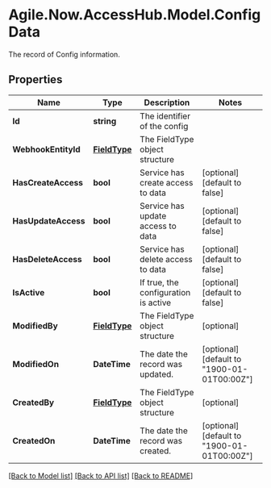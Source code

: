 # Agile.Now.AccessHub.Model.ConfigData
The record of Config information.

## Properties

Name | Type | Description | Notes
------------ | ------------- | ------------- | -------------
**Id** | **string** | The identifier of the config | 
**WebhookEntityId** | [**FieldType**](FieldType.md) | The FieldType object structure | 
**HasCreateAccess** | **bool** | Service has create access to data | [optional] [default to false]
**HasUpdateAccess** | **bool** | Service has update access to data | [optional] [default to false]
**HasDeleteAccess** | **bool** | Service has delete access to data | [optional] [default to false]
**IsActive** | **bool** | If true, the configuration is active | [optional] [default to false]
**ModifiedBy** | [**FieldType**](FieldType.md) | The FieldType object structure | [optional] 
**ModifiedOn** | **DateTime** | The date the record was updated. | [optional] [default to "1900-01-01T00:00Z"]
**CreatedBy** | [**FieldType**](FieldType.md) | The FieldType object structure | [optional] 
**CreatedOn** | **DateTime** | The date the record was created. | [optional] [default to "1900-01-01T00:00Z"]

[[Back to Model list]](../README.md#documentation-for-models) [[Back to API list]](../README.md#documentation-for-api-endpoints) [[Back to README]](../../README.md)

